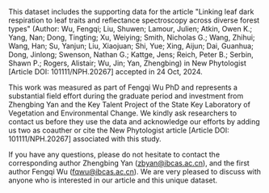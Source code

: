 This dataset includes the supporting data for the article "Linking leaf dark respiration to leaf traits and reflectance spectroscopy across diverse forest types" (Author: Wu, Fengqi; Liu, Shuwen; Lamour, Julien; Atkin, Owen K.; Yang, Nan; Dong, Tingting; Xu, Weiying; Smith, Nicholas G.; Wang, Zhihui; Wang, Han; Su, Yanjun; Liu, Xiaojuan; Shi, Yue; Xing, Aijun; Dai, Guanhua; Dong, Jinlong; Swenson, Nathan G.; Kattge, Jens; Reich, Peter B.; Serbin, Shawn P.; Rogers, Alistair; Wu, Jin; Yan, Zhengbing) in New Phytologist [Article DOI: 101111/NPH.20267] accepted in 24 Oct, 2024.

This work was measured as part of Fengqi Wu PhD and represents a substantial field effort during the graduate period and investment from Zhengbing Yan and the Key Talent Project of the State Key Laboratory of Vegetation and Environmental Change. We kindly ask researchers to contact us before they use the data and acknowledge our efforts by adding us two as coauther or cite the New Phytologist article [Article DOI: 101111/NPH.20267] associated with this study.

If you have any questions, please do not hesitate to contact the corresponding author Zhengbing Yan (zbyan@ibcas.ac.cn), and the first author Fengqi Wu (fqwu@ibcas.ac.cn). We are very pleased to discuss with anyone who is interested in our article and this unique dataset.
